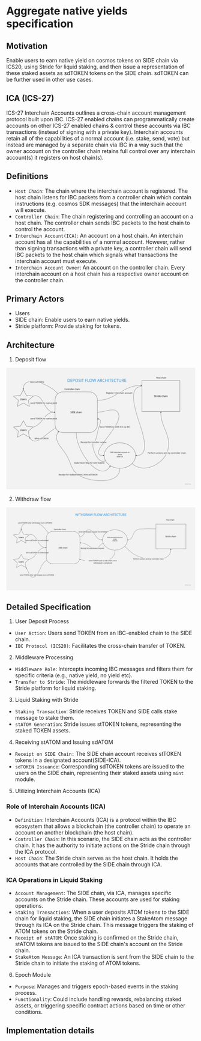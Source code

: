 # Aggregate native yields specification

## Motivation

Enable users to earn native yield on cosmos tokens on SIDE chain via ICS20, using Stride for liquid staking, and then issue a representation of these staked assets as sdTOKEN tokens on the SIDE chain. sdTOKEN can be further used in other use cases.

## ICA (ICS-27)

ICS-27 Interchain Accounts outlines a cross-chain account management protocol built upon IBC. ICS-27 enabled chains can programmatically create accounts on other ICS-27 enabled chains & control these accounts via IBC transactions (instead of signing with a private key). Interchain accounts retain all of the capabilities of a normal account (i.e. stake, send, vote) but instead are managed by a separate chain via IBC in a way such that the owner account on the controller chain retains full control over any interchain account(s) it registers on host chain(s).

## Definitions

- `Host Chain`: The chain where the interchain account is registered. The host chain listens for IBC packets from a controller chain which contain instructions (e.g. cosmos SDK messages) that the interchain account will execute.
- `Controller Chain`: The chain registering and controlling an account on a host chain. The controller chain sends IBC packets to the host chain to control the account.
- `Interchain Account(ICA)`: An account on a host chain. An interchain account has all the capabilities of a normal account. However, rather than signing transactions with a private key, a controller chain will send IBC packets to the host chain which signals what transactions the interchain account must execute.
- `Interchain Account Owner`: An account on the controller chain. Every interchain account on a host chain has a respective owner account on the controller chain.

## Primary Actors

- Users
- SIDE chain: Enable users to earn native yields.
- Stride platform: Provide staking for tokens.

## Architecture

1. Deposit flow

![Alt text](Untitled-4.jpg)

2. Withdraw flow

![Alt text](Untitled-5.jpg)

## Detailed Specification

1. User Deposit Process

- `User Action`: Users send TOKEN from an IBC-enabled chain to the SIDE chain.
- `IBC Protocol (ICS20)`: Facilitates the cross-chain transfer of TOKEN.

2. Middleware Processing

- `Middleware Role`: Intercepts incoming IBC messages and filters them for specific criteria (e.g., native yield, no yield etc).
- `Transfer to Stride`: The middleware forwards the filtered TOKEN to the Stride platform for liquid staking.

3. Liquid Staking with Stride

- `Staking Transaction`: Stride receives TOKEN and SIDE calls stake message to stake them.
- `stATOM Generation`: Stride issues stTOKEN tokens, representing the staked TOKEN assets.

4. Receiving stATOM and Issuing sdATOM

- `Receipt on SIDE Chain:` The SIDE chain account receives stTOKEN tokens in a designated account(SIDE-ICA).
- `sdTOKEN Issuance`: Corresponding sdTOKEN tokens are issued to the users on the SIDE chain, representing their staked assets using `mint` module.

5. Utilizing Interchain Accounts (ICA)

### Role of Interchain Accounts (ICA)

- `Definition`: Interchain Accounts (ICA) is a protocol within the IBC ecosystem that allows a blockchain (the controller chain) to operate an account on another blockchain (the host chain).
- `Controller Chain`: In this scenario, the SIDE chain acts as the controller chain. It has the authority to initiate actions on the Stride chain through the ICA protocol.
- `Host Chain`: The Stride chain serves as the host chain. It holds the accounts that are controlled by the SIDE chain through ICA.

### ICA Operations in Liquid Staking

- `Account Management`: The SIDE chain, via ICA, manages specific accounts on the Stride chain. These accounts are used for staking operations.
- `Staking Transactions`: When a user deposits ATOM tokens to the SIDE chain for liquid staking, the SIDE chain initiates a StakeAtom message through its ICA on the Stride chain. This message triggers the staking of ATOM tokens on the Stride chain.
- `Receipt of stATOM`: Once staking is confirmed on the Stride chain, stATOM tokens are issued to the SIDE chain's account on the Stride chain.
- `StakeAtom Message`: An ICA transaction is sent from the SIDE chain to the Stride chain to initiate the staking of ATOM tokens.

6. Epoch Module

- `Purpose`: Manages and triggers epoch-based events in the staking process.
- `Functionality`: Could include handling rewards, rebalancing staked assets, or triggering specific contract actions based on time or other conditions.

## Implementation details

